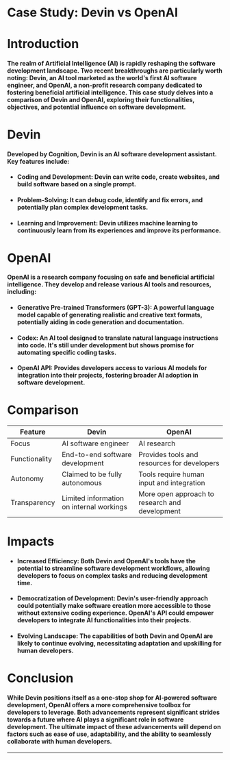# Case Study: Devin vs OpenAI 

# **Introduction**

#### The realm of Artificial Intelligence (AI) is rapidly reshaping the software development landscape. Two recent breakthroughs are particularly worth noting: Devin, an AI tool marketed as the world's first AI software engineer, and OpenAI, a non-profit research company dedicated to fostering beneficial artificial intelligence. This case study delves into a comparison of Devin and OpenAI, exploring their functionalities, objectives, and potential influence on software development.


# **Devin**

#### Developed by Cognition, Devin is an AI software development assistant. Key features include:

- #### **Coding and Development:** Devin can write code, create websites, and build software based on a single prompt.
- #### **Problem-Solving:** It can debug code, identify and fix errors, and potentially plan complex development tasks.
- #### **Learning and Improvement:** Devin utilizes machine learning to continuously learn from its experiences and improve its performance.



# **OpenAI**

#### OpenAI is a research company focusing on safe and beneficial artificial intelligence. They develop and release various AI tools and resources, including:

- #### Generative Pre-trained Transformers (GPT-3): A powerful language model capable of generating realistic and creative text formats, potentially aiding in code generation and documentation.
- #### Codex: An AI tool designed to translate natural language instructions into code. It's still under development but shows promise for automating specific coding tasks.
- #### OpenAI API: Provides developers access to various AI models for integration into their projects, fostering broader AI adoption in software development.



# **Comparison**

| Feature |	Devin |	OpenAI |
|--------- |---------  |--------- |
| Focus |	AI software engineer|	AI research
|Functionality|	End-to-end software development|	Provides tools and resources for developers
|Autonomy|	Claimed to be fully autonomous|	Tools require human input and integration
Transparency|	Limited information on internal workings|	More open approach to research and development |



# **Impacts**


- #### **Increased Efficiency:** Both Devin and OpenAI's tools have the potential to streamline software development workflows, allowing developers to focus on complex tasks and reducing development time.
- #### **Democratization of Development:** Devin's user-friendly approach could potentially make software creation more accessible to those without extensive coding experience. OpenAI's API could empower developers to integrate AI functionalities into their projects.
- #### **Evolving Landscape:** The capabilities of both Devin and OpenAI are likely to continue evolving, necessitating adaptation and upskilling for human developers.

# **Conclusion**

#### While Devin positions itself as a one-stop shop for AI-powered software development, OpenAI offers a more comprehensive toolbox for developers to leverage. Both advancements represent significant strides towards a future where AI plays a significant role in software development.  The ultimate impact of these advancements will depend on factors such as ease of use, adaptability, and the ability to seamlessly collaborate with human developers.
---------



